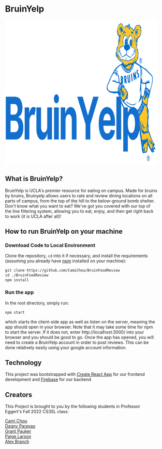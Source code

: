 # BruinYelp

<img src="./public/BruinYelp.png" width=944 height=480>

## What is BruinYelp?

BruinYelp is UCLA's premier resource for eating on campus. Made for bruins by bruins, Bruinyelp allows users to rate and review dining locations on all parts of campus, from the top of the hill to the below-ground bomb shelter. Don't know what you want to eat? We've got you covered with our top of the line filtering system, allowing you to eat, enjoy, and then get right back to work (it is UCLA after all)!

## How to run BruinYelp on your machine

### Download Code to Local Environment

Clone the repository, `cd` into it if necessary, and install the requirements (assuming you already have [npm](https://www.npmjs.com/get-npm) installed on your machine):
```shell
git clone https://github.com/CamiChou/BruinFoodReview
cd ./BruinFoodReview
npm install
```

### Run the app

In the root directory, simply run:
```bash
npm start
```
which starts the client-side app as well as listen on the server, meaning the app should open in your browser. Note that it may take some time for npm to start the server. If it does not, enter http://localhost:3000/ into your browser and you should be good to go. Once the app has opened, you will need to create a BruinYelp account in order to post reviews. This can be done relatively easily using your google account information.

## Technology
This project was bootstrapped with [Create React App](https://github.com/facebook/create-react-app) for our frontend development and [Firebase](https://firebase.google.com/) for our backend


## Creators
This Project is brought to you by the following students in Professor Eggert's Fall 2022 CS35L class:

[Cami Chou](https://github.com/CamiChou) \
[Dagny Parayao](https://github.com/dparayao) \
[Grant Pauker](https://github.com/grantpauker) \
[Paige Larson](https://github.com/paigelarson) \
[Alex Branch](https://github.com/alexrbranch)
